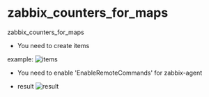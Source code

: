 # zabbix_counters_for_maps
zabbix_counters_for_maps

- You need to create items

example:
![items](https://cloud.githubusercontent.com/assets/12140221/25774491/bce28434-32b9-11e7-8a48-663d33dc4f82.PNG)

- You need to enable 'EnableRemoteCommands' for zabbix-agent

- result
![result](https://cloud.githubusercontent.com/assets/12140221/25774524/ac8b2978-32ba-11e7-847f-4a3364aef706.PNG)



